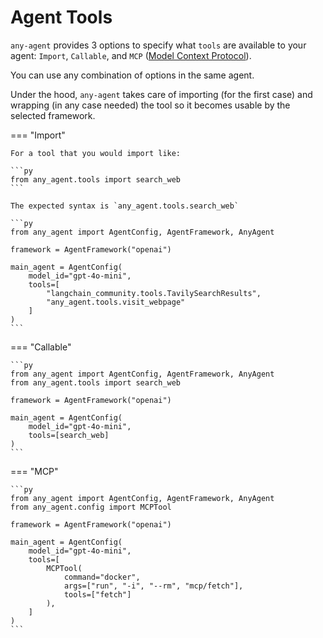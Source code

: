 # Agent Tools

`any-agent` provides 3 options to specify what `tools` are available to your agent: `Import`, `Callable`, and `MCP` ([Model Context Protocol](https://modelcontextprotocol.io/introduction)).

You can use any combination of options in the same agent.

Under the hood, `any-agent` takes care of importing (for the first case) and wrapping (in any case needed) the
tool so it becomes usable by the selected framework.

=== "Import"

    For a tool that you would import like:

    ```py
    from any_agent.tools import search_web
    ```

    The expected syntax is `any_agent.tools.search_web`

    ```py
    from any_agent import AgentConfig, AgentFramework, AnyAgent

    framework = AgentFramework("openai")

    main_agent = AgentConfig(
        model_id="gpt-4o-mini",
        tools=[
            "langchain_community.tools.TavilySearchResults",
            "any_agent.tools.visit_webpage"
        ]
    )
    ```

=== "Callable"

    ```py
    from any_agent import AgentConfig, AgentFramework, AnyAgent
    from any_agent.tools import search_web

    framework = AgentFramework("openai")

    main_agent = AgentConfig(
        model_id="gpt-4o-mini",
        tools=[search_web]
    )
    ```

=== "MCP"

    ```py
    from any_agent import AgentConfig, AgentFramework, AnyAgent
    from any_agent.config import MCPTool

    framework = AgentFramework("openai")

    main_agent = AgentConfig(
        model_id="gpt-4o-mini",
        tools=[
            MCPTool(
                command="docker",
                args=["run", "-i", "--rm", "mcp/fetch"],
                tools=["fetch"]
            ),
        ]
    )
    ```
